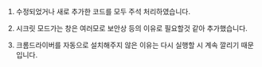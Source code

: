 1. 수정되었거나 새로 추가한 코드를 모두 주석 처리하였습니다.

2. 시크릿 모드가는 창은 여러모로 보안상 등의 이유로 필요할것 같아 추가했습니다.

3. 크롬드라이버를 자동으로 설치해주지 않은 이유는 다시 실행할 시 계속 깔리기 때문입니다.
